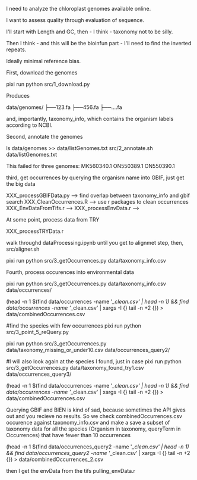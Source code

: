 I need to analyze the chloroplast genomes available online. 

I want to assess quality through evaluation of sequence. 

I'll start with Length and GC, then - I think - taxonomy not to be silly. 

Then I think - and this will be the bioinfun part - I'll need to find the inverted repeats. 

Ideally minimal reference bias. 


First, download the genomes 

pixi run python src/1_download.py

Produces

data/genomes/
├──123.fa
├──456.fa
├──....fa

and, importantly, taxonomy_info, which contains the organism labels according to NCBI.

Second, annotate the genomes 

ls data/genomes >> data/listGenomes.txt
src/2_annotate.sh data/listGenomes.txt

This failed for three genomes:
MK560340.1
ON550389.1
ON550390.1

third, get occurrences by querying the organism name into GBIF, just get the big data

XXX_processGBIFData.py --> find overlap between taxonomy_info and gbif search
XXX_CleanOccurrences.R --> use r packages to clean occurrences
XXX_EnvDataFromTifs.r --> 
XXX_processEnvData.r --> 

At some point, process data from TRY 

XXX_processTRYData.r

walk throughd dataProcessing.ipynb until you get to alignmet step, then,
src/aligner.sh



pixi run python src/3_getOccurrences.py data/taxonomy_info.csv

Fourth, process occurences into environmental data

pixi run python src/3_getOccurrences.py data/taxonomy_info.csv data/occurrences/

(head -n 1 $(find data/occurrences -name '*_clean.csv' | head -n 1) && find data/occurrences -name '*_clean.csv' | xargs -I {} tail -n +2 {}) > data/combinedOccurrences.csv

#find the species with few occurrences
pixi run python src/3_point_5_reQuery.py 

 pixi run python src/3_getOccurrences.py data/taxonomy_missing_or_under10.csv data/occurrences_query2/

#I will also look again at the species I found, just in case
pixi run python src/3_getOccurrences.py data/taxonomy_found_try1.csv data/occurrences_query3/

(head -n 1 $(find data/occurrences -name '*_clean.csv' | head -n 1) && find data/occurrences -name '*_clean.csv' | xargs -I {} tail -n +2 {}) > data/combinedOccurrences.csv

Querying GBIF and BIEN is kind of sad, because sometimes the API gives out and you recieve no results. So we check combinedOccurrences.csv occurence against taxonomy_info.csv and make a save a subset of taxonomy data for all the species (Organism in taxonomy, queryTerm in Occurrences) that have fewer than 10 occurrences 

(head -n 1 $(find data/occurrences_query2 -name '*_clean.csv' | head -n 1) && find data/occurrences_query2 -name '*_clean.csv' | xargs -I {} tail -n +2 {}) > data/combinedOccurrences_2.csv


then I get the envData from the tifs 
pulling_envData.r